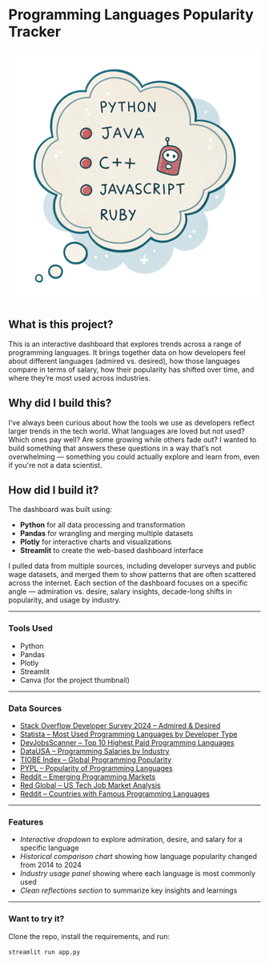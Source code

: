 # Programming Languages Popularity Tracker

![Dashboard Screenshot](../images/proj1.png)

## What is this project?

This is an interactive dashboard that explores trends across a range of programming languages. It brings together data on how developers feel about different languages (admired vs. desired), how those languages compare in terms of salary, how their popularity has shifted over time, and where they’re most used across industries.

## Why did I build this?

I’ve always been curious about how the tools we use as developers reflect larger trends in the tech world. What languages are loved but not used? Which ones pay well? Are some growing while others fade out? I wanted to build something that answers these questions in a way that’s not overwhelming — something you could actually explore and learn from, even if you're not a data scientist.

## How did I build it?

The dashboard was built using:
- **Python** for all data processing and transformation
- **Pandas** for wrangling and merging multiple datasets
- **Plotly** for interactive charts and visualizations
- **Streamlit** to create the web-based dashboard interface

I pulled data from multiple sources, including developer surveys and public wage datasets, and merged them to show patterns that are often scattered across the internet. Each section of the dashboard focuses on a specific angle — admiration vs. desire, salary insights, decade-long shifts in popularity, and usage by industry.

---

### Tools Used

- Python
- Pandas
- Plotly
- Streamlit
- Canva (for the project thumbnail)

---

### Data Sources

- [Stack Overflow Developer Survey 2024 – Admired & Desired](https://survey.stackoverflow.co/2024/technology#admired-and-desired)  
- [Statista – Most Used Programming Languages by Developer Type](https://www.statista.com/statistics/793628/worldwide-developer-survey-most-used-languages/)  
- [DevJobsScanner – Top 10 Highest Paid Programming Languages](https://www.devjobsscanner.com/blog/top-10-highest-paid-programming-languages/)  
- [DataUSA – Programming Salaries by Industry](https://datausa.io/profile/soc/computer-engineering-science-occupations#occupation-by-industry)  
- [TIOBE Index – Global Programming Popularity](https://www.tiobe.com/tiobe-index/)  
- [PYPL – Popularity of Programming Languages](https://pypl.github.io/PYPL.html)  
- [Reddit – Emerging Programming Markets](https://www.reddit.com/r/AskProgramming/comments/17ex3lg/programming_languages_with_the_highest_labor/)  
- [Red Global – US Tech Job Market Analysis](https://www.redglobal.com/news-blog/the-us-tech-job-market-unveiled-)  
- [Reddit – Countries with Famous Programming Languages](https://www.reddit.com/r/dataisbeautiful/comments/vpci9j/countries_that_have_created_worldfamous/)


---

### Features

- *Interactive dropdown* to explore admiration, desire, and salary for a specific language
- *Historical comparison chart* showing how language popularity changed from 2014 to 2024
- *Industry usage panel* showing where each language is most commonly used
- *Clean reflections section* to summarize key insights and learnings

---

### Want to try it?

Clone the repo, install the requirements, and run:
```bash
streamlit run app.py
